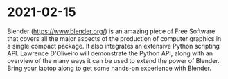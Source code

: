 # 2021-02-15

Blender (https://www.blender.org/) is an amazing piece of Free Software that covers all the major aspects of the production of computer graphics in a single compact package. It also integrates an extensive Python scripting API. Lawrence D'Oliveiro will demonstrate the Python API, along with an overview of the many ways it can be used to extend the power of Blender. Bring your laptop along to get some hands-on experience with Blender.
